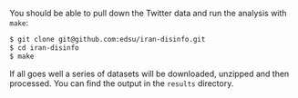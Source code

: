 You should be able to pull down the Twitter data and run the analysis with `make`:

```sh
$ git clone git@github.com:edsu/iran-disinfo.git
$ cd iran-disinfo
$ make
```

If all goes well a series of datasets will be downloaded, unzipped and then
processed. You can find the output in the `results` directory.
